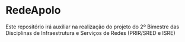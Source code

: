 # RedeApolo

Este repositório irá auxiliar na realização do projeto  do 2º Bimestre das Disciplinas de Infraestrutura e Serviços de Redes (PRIR/SRED e ISRE)
